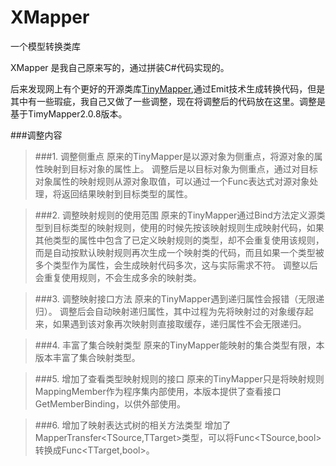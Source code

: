 # XMapper
一个模型转换类库

XMapper	是我自己原来写的，通过拼装C#代码实现的。

后来发现网上有个更好的开源类库[TinyMapper](https://github.com/TinyMapper/TinyMapper "TinyMapper"),通过Emit技术生成转换代码，但是其中有一些瑕疵，我自己又做了一些调整，现在将调整后的代码放在这里。调整是基于TimyMapper2.0.8版本。

###调整内容

>###1. 调整侧重点
	原来的TinyMapper是以源对象为侧重点，将源对象的属性映射到目标对象的属性上。
	调整后是以目标对象为侧重点，通过对目标对象属性的映射规则从源对象取值，可以通过一个Func表达式对源对象处理，将返回结果映射到目标类型的属性。

>###2. 调整映射规则的使用范围
	原来的TinyMapper通过Bind方法定义源类型到目标类型的映射规则，使用的时候先按该映射规则生成映射代码，如果其他类型的属性中包含了已定义映射规则的类型，却不会重复使用该规则，而是自动按默认映射规则再次生成一个映射类的代码，而且如果一个类型被多个类型作为属性，会生成映射代码多次，这与实际需求不符。
	调整以后会重复使用规则，不会生成多余的映射类。

>###3. 调整映射接口方法
	原来的TinyMapper遇到递归属性会报错（无限递归）。
	调整后会自动映射递归属性，其中过程为先将映射过的对象缓存起来，如果遇到该对象再次映射则直接取缓存，递归属性不会无限递归。

>###4. 丰富了集合映射类型
	原来的TinyMapper能映射的集合类型有限，本版本丰富了集合映射类型。

>###5. 增加了查看类型映射规则的接口
	原来的TinyMapper只是将映射规则MappingMember作为程序集内部使用，本版本提供了查看接口GetMemberBinding，以供外部使用。

>###6. 增加了映射表达式树的相关方法类型
	增加了MapperTransfer<TSource,TTarget>类型，可以将Func<TSource,bool>转换成Func<TTarget,bool>。